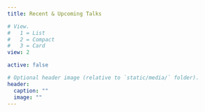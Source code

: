 ```yaml
---
title: Recent & Upcoming Talks

# View.
#   1 = List
#   2 = Compact
#   3 = Card
view: 2

active: false

# Optional header image (relative to `static/media/` folder).
header:
  caption: ""
  image: ""
---
```

